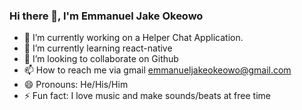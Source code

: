 ### Hi there 👋, I'm Emmanuel Jake Okeowo

<!--
**iamjakemonroe/Iamjakemonroe** is a ✨ _special_ ✨ repository because its `README.md` (this file) appears on your GitHub profile.

Here are some ideas to get you started:
-->

- 🔭 I’m currently working on a Helper Chat Application.
- 🌱 I’m currently learning react-native
- 👯 I’m looking to collaborate on Github
- 📫 How to reach me via gmail emmanueljakeokeowo@gmail.com
- 😄 Pronouns: He/His/Him
- ⚡ Fun fact: I love music and make sounds/beats at free time
<!-- - 🤔 I’m looking for help with ... -->
<!-- - 💬 Ask me about ... -->
